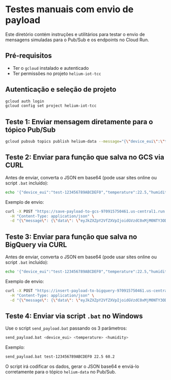 # Testes manuais com envio de payload

Este diretório contém instruções e utilitários para testar o envio de mensagens simuladas para o Pub/Sub e os endpoints no Cloud Run.

## Pré-requisitos

- Ter o `gcloud` instalado e autenticado
- Ter permissões no projeto `helium-iot-tcc`

## Autenticação e seleção de projeto

```bash
gcloud auth login
gcloud config set project helium-iot-tcc
```

## Teste 1: Enviar mensagem diretamente para o tópico Pub/Sub

```bash
gcloud pubsub topics publish helium-data --message="{\"device_eui\":\"test-123456789ABCDEF0\",\"temperature\":22.5,\"humidity\":60.2}"

```

## Teste 2: Enviar para função que salva no GCS via CURL
Antes de enviar, converta o JSON em base64 (pode usar sites online ou script `.bat` incluído):

```bash
echo '{"device_eui":"test-123456789ABCDEF0","temperature":22.5,"humidity":60.2}' | openssl base64
```

Exemplo de envio:

```bash
curl -X POST "https://save-payload-to-gcs-970915750461.us-central1.run.app/" \
  -H "Content-Type: application/json" \
  -d "{\"message\": {\"data\": \"eyJkZXZpY2VfZXVpIjoidGVzdC0xMjM0NTY3ODlBQkNERUYwIiwidGVtcGVyYXR1cmUiOjIyLjUsImh1bWlkaXR5Ijo2MC4yfQ==\"}}"
```

## Teste 3: Enviar para função que salva no BigQuery via CURL
Antes de enviar, converta o JSON em base64 (pode usar sites online ou script `.bat` incluído):

```bash
echo '{"device_eui":"test-123456789ABCDEF0","temperature":22.5,"humidity":60.2}' | openssl base64
```

Exemplo de envio:

```bash
curl -X POST "https://insert-payload-to-bigquery-970915750461.us-central1.run.app/" \
  -H "Content-Type: application/json" \
  -d "{\"message\": {\"data\": \"eyJkZXZpY2VfZXVpIjoidGVzdC0xMjM0NTY3ODlBQkNERUYwIiwidGVtcGVyYXR1cmUiOjIyLjUsImh1bWlkaXR5Ijo2MC4yfQ==\"}}"
```

## Teste 4: Enviar via script `.bat` no Windows

Use o script `send_payload.bat` passando os 3 parâmetros:

```bash
send_payload.bat <device_eui> <temperature> <humidity>
```

Exemplo:

```bash
send_payload.bat test-123456789ABCDEF0 22.5 60.2
```

O script irá codificar os dados, gerar o JSON base64 e enviá-lo corretamente para o tópico `helium-data` no Pub/Sub.